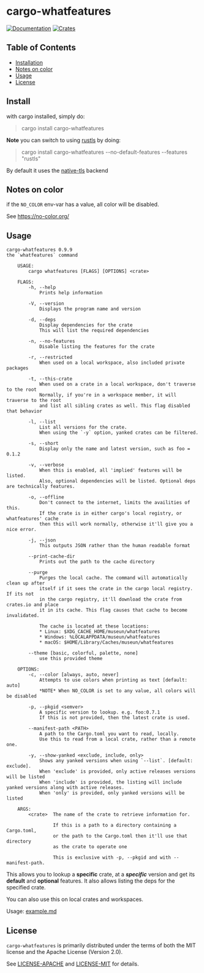 # cargo-whatfeatures

[![Documentation][docs_badge]][docs]
[![Crates][crates_badge]][crates]

## Table of Contents

- [Installation](#install)
- [Notes on color](#notes-on-color)
- [Usage](#usage)
- [License](#license)

## Install

with cargo installed, simply do:

> cargo install cargo-whatfeatures

**Note** you can switch to using [rustls](https://docs.rs/rustls/latest/rustls/) by doing:

> cargo install cargo-whatfeatures --no-default-features --features "rustls"

By default it uses the [native-tls](https://docs.rs/native-tls/latest/native_tls/) backend

## Notes on color

if the `NO_COLOR` env-var has a value, all color will be disabled.

See https://no-color.org/

## Usage

```
cargo-whatfeatures 0.9.9
the `whatfeatures` command

    USAGE:
        cargo whatfeatures [FLAGS] [OPTIONS] <crate>

    FLAGS:
        -h, --help
            Prints help information

        -V, --version
            Displays the program name and version

        -d, --deps
            Display dependencies for the crate
            This will list the required dependencies

        -n, --no-features
            Disable listing the features for the crate

        -r, --restricted
            When used on a local workspace, also included private packages

        -t, --this-crate
            When used on a crate in a local workspace, don't traverse to the root
            Normally, if you're in a workspace member, it will traverse to the root
            and list all sibling crates as well. This flag disabled that behavior

        -l, --list
            List all versions for the crate.
            When using the `-y` option, yanked crates can be filtered.

        -s, --short
            Display only the name and latest version, such as foo = 0.1.2

        -v, --verbose
            When this is enabled, all 'implied' features will be listed.
            Also, optional dependencies will be listed. Optional deps are technically features.

        -o, --offline
            Don't connect to the internet, limits the availities of this.
            If the crate is in either cargo's local registry, or whatfeatures' cache
            then this will work normally, otherwise it'll give you a nice error.

        -j, --json
            This outputs JSON rather than the human readable format

        --print-cache-dir
            Prints out the path to the cache directory

        --purge
            Purges the local cache. The command will automatically clean up after
            itself if it sees the crate in the cargo local registry. If its not
            in the cargo registry, it'll download the crate from crates.io and place
            it in its cache. This flag causes that cache to become invalidated.

            The cache is located at these locations:
            * Linux: $XDG_CACHE_HOME/museun/whatfeatures
            * Windows: %LOCALAPPDATA/museun/whatfeatures
            * macOS: $HOME/Library/Caches/museun/whatfeatures

        --theme [basic, colorful, palette, none]
            use this provided theme

    OPTIONS:
        -c, --color [always, auto, never]
            Attempts to use colors when printing as text [default: auto]
            *NOTE* When NO_COLOR is set to any value, all colors will be disabled

        -p, --pkgid <semver>
            A specific version to lookup. e.g. foo:0.7.1
            If this is not provided, then the latest crate is used.

        --manifest-path <PATH>
            A path to the Cargo.toml you want to read, locally.
            Use this to read from a local crate, rather than a remote one.

        -y, --show-yanked <exclude, include, only>
            Shows any yanked versions when using `--list`. [default: exclude].
            When 'exclude' is provided, only active releases versions will be listed
            When 'include' is provided, the listing will include yanked versions along with active releases.
            When 'only' is provided, only yanked versions will be listed

    ARGS:
        <crate>  The name of the crate to retrieve information for.

                 If this is a path to a directory containing a Cargo.toml,
                 or the path to the Cargo.toml then it'll use that directory
                 as the crate to operate one

                 This is exclusive with -p, --pkgid and with --manifest-path.

```

This allows you to lookup a **specific** crate, at a **_specific_** version and get its **default** and **optional** features. It also allows listing the deps for the specified crate.

You can also use this on local crates and workspaces.

Usage: [example.md](./docs/example.md)

## License

`cargo-whatfeatures` is primarily distributed under the terms of both the MIT license and the Apache License (Version 2.0).

See [LICENSE-APACHE][apache] and [LICENSE-MIT][mit] for details.

[docs_badge]: https://docs.rs/cargo-whatfeatures/badge.svg
[docs]: https://docs.rs/cargo-whatfeatures
[crates_badge]: https://img.shields.io/crates/v/cargo-whatfeatures.svg
[crates]: https://crates.io/crates/cargo-whatfeatures
[apache]: ./LICENSE-APACHE
[mit]: ./LICENSE-MIT
